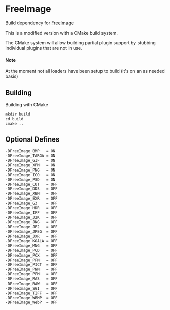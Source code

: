 # FreeImage

Build dependency for  [FreeImage](https://freeimage.sourceforge.io/)

This is a modified version with a CMake build system.

The CMake system will allow building partial plugin support by stubbing individual plugins that are not in use.

#### Note

At the moment not all loaders have been setup to build (it's on an as needed basis)

## Building

Building with CMake

```txt
mkdir build
cd build
cmake ..
```

## Optional Defines

```txt
-DFreeImage_BMP   = ON
-DFreeImage_TARGA = ON
-DFreeImage_GIF   = ON
-DFreeImage_XPM   = ON
-DFreeImage_PNG   = ON
-DFreeImage_ICO   = ON
-DFreeImage_PSD   = ON
-DFreeImage_CUT   = OFF
-DFreeImage_DDS   = OFF
-DFreeImage_XBM   = OFF
-DFreeImage_EXR   = OFF
-DFreeImage_G3    = OFF
-DFreeImage_HDR   = OFF
-DFreeImage_IFF   = OFF
-DFreeImage_J2K   = OFF
-DFreeImage_JNG   = OFF
-DFreeImage_JP2   = OFF
-DFreeImage_JPEG  = OFF
-DFreeImage_JXR   = OFF
-DFreeImage_KOALA = OFF
-DFreeImage_MNG   = OFF
-DFreeImage_PCD   = OFF
-DFreeImage_PCX   = OFF
-DFreeImage_PFM   = OFF
-DFreeImage_PICT  = OFF
-DFreeImage_PNM   = OFF
-DFreeImage_PFM   = OFF
-DFreeImage_RAS   = OFF
-DFreeImage_RAW   = OFF
-DFreeImage_SGI   = OFF
-DFreeImage_TIFF  = OFF
-DFreeImage_WBMP  = OFF
-DFreeImage_WebP  = OFF
```
